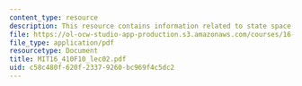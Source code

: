 ```yaml
---
content_type: resource
description: This resource contains information related to state space search.
file: https://ol-ocw-studio-app-production.s3.amazonaws.com/courses/16-410-principles-of-autonomy-and-decision-making-fall-2010/c58c480f620f23379260bc969f4c5dc2_MIT16_410F10_lec02.pdf
file_type: application/pdf
resourcetype: Document
title: MIT16_410F10_lec02.pdf
uid: c58c480f-620f-2337-9260-bc969f4c5dc2
---
```

